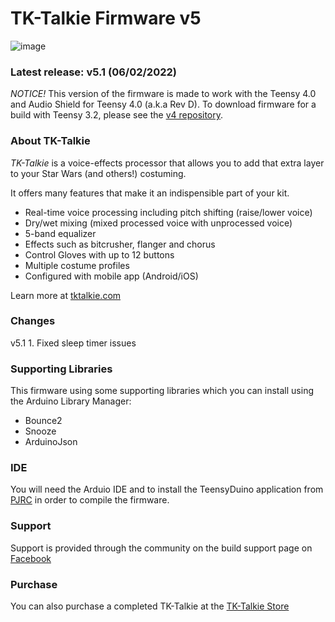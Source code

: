# TK-Talkie Firmware v5

![image](https://cdn.tktalkie.com/tktalkiebanner.png)

### Latest release: v5.1 (06/02/2022)

*NOTICE!*
This version of the firmware is made to work with the Teensy 4.0 and Audio Shield for Teensy 4.0 (a.k.a Rev D).  To download firmware for a build with Teensy 3.2, please see the [v4 repository](https://github.com/becauseinterwebs/TKTalkie-V4).

### About TK-Talkie
*TK-Talkie* is a voice-effects processor that allows you to add that extra layer to your Star Wars (and others!) costuming.

It offers many features that make it an indispensible part of your kit.

  - Real-time voice processing including pitch shifting (raise/lower voice)
  - Dry/wet mixing (mixed processed voice with unprocessed voice)
  - 5-band equalizer
  - Effects such as bitcrusher, flanger and chorus
  - Control Gloves with up to 12 buttons
  - Multiple costume profiles
  - Configured with mobile app (Android/iOS)

Learn more at [tktalkie.com](https://tktalkie.com)
 
### Changes

v5.1
    1. Fixed sleep timer issues

### Supporting Libraries

This firmware using some supporting libraries which you can install using the Arduino Library Manager:

- Bounce2
- Snooze
- ArduinoJson

### IDE 

You will need the Arduio IDE and to install the TeensyDuino application from [PJRC](https://www.pjrc.com/teensy/teensyduino.html) in order to compile the firmware.

### Support 

Support is provided through the community on the build support page on [Facebook](https://www.facebook.com/groups/tktalkie)

### Purchase
You can also purchase a completed TK-Talkie at the [TK-Talkie Store](https://tktalkie.com/shop)
